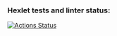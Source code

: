 ### Hexlet tests and linter status:
[![Actions Status](https://github.com/prvmjsky/java-project-99/actions/workflows/hexlet-check.yml/badge.svg)](https://github.com/prvmjsky/java-project-99/actions)